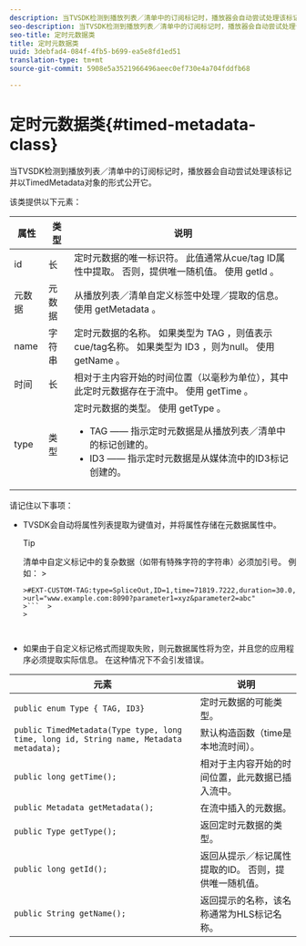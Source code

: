 ```yaml
---
description: 当TVSDK检测到播放列表／清单中的订阅标记时，播放器会自动尝试处理该标记并以TimedMetadata对象的形式公开它。
seo-description: 当TVSDK检测到播放列表／清单中的订阅标记时，播放器会自动尝试处理该标记并以TimedMetadata对象的形式公开它。
seo-title: 定时元数据类
title: 定时元数据类
uuid: 3debfad4-084f-4fb5-b699-ea5e8fd1ed51
translation-type: tm+mt
source-git-commit: 5908e5a3521966496aeec0ef730e4a704fddfb68

---
```



# 定时元数据类{#timed-metadata-class}

当TVSDK检测到播放列表／清单中的订阅标记时，播放器会自动尝试处理该标记并以TimedMetadata对象的形式公开它。

该类提供以下元素：

<table id="table_FFC56AC5B1E04DA99C9309C0223ABA90"> 
 <thead> 
  <tr> 
   <th colname="col1" class="entry"> 属性 </th> 
   <th colname="col02" class="entry"> 类型 </th> 
   <th colname="col2" class="entry"> 说明 </th> 
  </tr> 
 </thead>
 <tbody> 
  <tr> 
   <td colname="col1"> <span class="codeph"> id </span> </td> 
   <td colname="col02"> 长 </td> 
   <td colname="col2"> 定时元数据的唯一标识符。 此值通常从cue/tag ID属性中提取。 否则，提供唯一随机值。 使用 <span class="codeph"> getId </span>。 </td> 
  </tr> 
  <tr> 
   <td colname="col1"> <span class="codeph"> 元数据 </span> </td> 
   <td colname="col02"> 元数据 </td> 
   <td colname="col2"> 从播放列表／清单自定义标签中处理／提取的信息。 使用 <span class="codeph"> getMetadata </span>。 </td> 
  </tr> 
  <tr> 
   <td colname="col1"> <span class="codeph"> name </span> </td> 
   <td colname="col02"> 字符串 </td> 
   <td colname="col2"> 定时元数据的名称。 如果类型为 <span class="codeph"> TAG </span>，则值表示cue/tag名称。 如果类型为 <span class="codeph"> ID3 </span>，则为null。 使用 <span class="codeph"> getName </span>。 </td> 
  </tr> 
  <tr> 
   <td colname="col1"> <span class="codeph"> 时间 </span> </td> 
   <td colname="col02"> 长 </td> 
   <td colname="col2"> 相对于主内容开始的时间位置（以毫秒为单位），其中此定时元数据存在于流中。 使用 <span class="codeph"> getTime </span>。 </td> 
  </tr> 
  <tr> 
   <td colname="col1"> <span class="codeph"> type </span> </td> 
   <td colname="col02"> 类型 </td> 
   <td colname="col2"> 定时元数据的类型。 使用 <span class="codeph"> getType </span>。 
    <ul id="ul_70FBFB33E9F846D8B38592560CCE9560"> 
     <li id="li_739D30561BFB4D9B97DF212E4880BA2C">TAG —— 指示定时元数据是从播放列表／清单中的标记创建的。 </li> 
     <li id="li_E785E1DEF1CC4D9DBE7764E5D05EFAFC">ID3 —— 指示定时元数据是从媒体流中的ID3标记创建的。 </li> 
    </ul> </td> 
  </tr> 
 </tbody> 
</table>

<!--<a id="section_737CC47997F74F80A3C5C6171ADE120E"></a>-->

请记住以下事项：

* TVSDK会自动将属性列表提取为键值对，并将属性存储在元数据属性中。

   >[!TIP]
   >
   >清单中自定义标记中的复杂数据（如带有特殊字符的字符串）必须加引号。 例如：  >
   >
   >
   ```>
   >#EXT-CUSTOM-TAG:type=SpliceOut,ID=1,time=71819.7222,duration=30.0, 
   >url="www.example.com:8090?parameter1=xyz&parameter2=abc"
   >```  >
   >



* 如果由于自定义标记格式而提取失败，则元数据属性将为空，并且您的应用程序必须提取实际信息。 在这种情况下不会引发错误。

| 元素 | 说明 |
|---|---|
| `public enum Type { TAG, ID3}` | 定时元数据的可能类型。 |
| `public TimedMetadata(Type type, long time, long id, String name, Metadata metadata);` | 默认构造函数（time是本地流时间）。 |
| `public long getTime();` | 相对于主内容开始的时间位置，此元数据已插入流中。 |
| `public Metadata getMetadata();` | 在流中插入的元数据。 |
| `public Type getType();` | 返回定时元数据的类型。 |
| `public long getId();` | 返回从提示／标记属性提取的ID。 否则，提供唯一随机值。 |
| `public String getName();` | 返回提示的名称，该名称通常为HLS标记名称。 |

